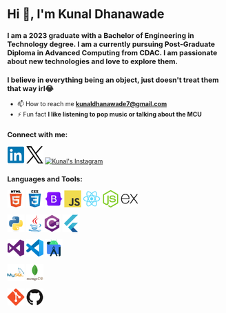 # Hi 👋, I'm Kunal Dhanawade

### I am a 2023 graduate with a Bachelor of Engineering in Technology degree. I am a currently pursuing Post-Graduate Diploma in Advanced Computing from CDAC. I am passionate about new technologies and love to explore them.

### I believe in everything being an object, just doesn't treat them that way irl😂

<!-- - 🌱 I’m currently learning **Android App Development using Java**-->
- 📫 How to reach me **kunaldhanawade7@gmail.com**
- ⚡ Fun fact **I like listening to pop music or talking about the MCU**

### Connect with me:

[<img src="https://raw.githubusercontent.com/devicons/devicon/master/icons/linkedin/linkedin-original.svg" alt="Kunal's LinkedIn" width="40" height="40" />](https://linkedin.com/in/dhanawade-kunal)
[<img src="https://raw.githubusercontent.com/devicons/devicon/master/icons/twitter/twitter-original.svg" alt="Kunal's Twitter" width="40" height="40" />](https://twitter.com/kunalrd07)
[<img src="https://raw.githubusercontent.com/rahuldkjain/github-profile-readme-generator/master/src/images/icons/Social/instagram.svg" alt="Kunal's Instagram" width="40" height="40" />](https://instagram.com/kunaldhanawade)

### Languages and Tools:

<img src="https://raw.githubusercontent.com/devicons/devicon/master/icons/html5/html5-original-wordmark.svg" alt="HTML" width="40" height="40" /> <img src="https://raw.githubusercontent.com/devicons/devicon/master/icons/css3/css3-original-wordmark.svg" alt="CSS" width="40" height="40" /> <img src="https://raw.githubusercontent.com/devicons/devicon/master/icons/bootstrap/bootstrap-original.svg" alt="Bootstrap" width="40" height="40" /> <img src="https://raw.githubusercontent.com/devicons/devicon/master/icons/javascript/javascript-original.svg" alt="Javascript" width="40" height="40" /> <img src="https://raw.githubusercontent.com/devicons/devicon/master/icons/react/react-original.svg" alt="React" width="40" height="40" /> <img src="https://raw.githubusercontent.com/devicons/devicon/master/icons/nodejs/nodejs-original.svg" alt="Node JS" width="40" height="40" /> <img src="https://raw.githubusercontent.com/devicons/devicon/master/icons/express/express-original.svg" alt="Express JS" width="40" height="40" />

<img src="https://raw.githubusercontent.com/devicons/devicon/master/icons/python/python-original.svg" alt="Python" width="40" height="40" /> <img src="https://raw.githubusercontent.com/devicons/devicon/master/icons/java/java-original.svg" alt="Java" width="40" height="40" /><img src="https://raw.githubusercontent.com/devicons/devicon/master/icons/csharp/csharp-original.svg" alt="CSharp" width="40" height="40" /> <img src="https://raw.githubusercontent.com/devicons/devicon/master/icons/flutter/flutter-original.svg" alt="Flutter" width="40" height="40" /> 

<img src="https://raw.githubusercontent.com/devicons/devicon/master/icons/visualstudio/visualstudio-plain.svg" alt="Visual Studio" width="40" height="40" /> <img src="https://raw.githubusercontent.com/devicons/devicon/master/icons/vscode/vscode-original.svg" alt="VS Code" width="40" height="40" /> <img src="https://raw.githubusercontent.com/devicons/devicon/master/icons/androidstudio/androidstudio-original.svg" alt="Android Studio" width="40" height="40" />

<img src="https://raw.githubusercontent.com/devicons/devicon/master/icons/mysql/mysql-original-wordmark.svg" alt="MySQL" width="40" height="40" /> <img src="https://raw.githubusercontent.com/devicons/devicon/master/icons/mongodb/mongodb-original-wordmark.svg" alt="Mongo DB" width="40" height="40" />

<img src="https://raw.githubusercontent.com/devicons/devicon/master/icons/git/git-original.svg" alt="Git" width="40" height="40" /> <img src="https://raw.githubusercontent.com/devicons/devicon/master/icons/github/github-original.svg" alt="GitHub" width="40" height="40" />
